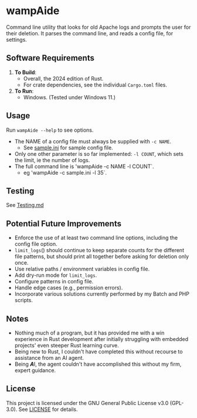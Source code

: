 # wampAide

Command line utility that looks for old Apache logs and prompts the user for their deletion. It parses the command line, and reads a config file, for settings.

## Software Requirements

1. **To Build**:
    - Overall, the 2024 edition of Rust.
    - For crate dependencies, see the individual `Cargo.toml` files.
2. **To Run**:
    - Windows. (Tested under Windows 11.)

## Usage

Run `wampAide --help` to see options.

- The NAME of a config file must always be supplied with `-c NAME`.
    - See [sample.ini](sample.ini) for sample config file.
- Only one other parameter is so far implemented: `-l COUNT`, which sets the limit, ie the number of logs.
- The full command line is 'wampAide -c NAME -l COUNT`.
    - eg 'wampAide -c sample.ini -l 35`.

## Testing

See [Testing.md](Testing.md)

## Potential Future Improvements

- Enforce the use of at least two command line options, including the config file option.
- `limit_logs`() should continue to keep separate counts for the different file patterns, but should print all together before asking for deletion only once.
- Use relative paths / environment variables in config file.
- Add dry-run mode for `limit_logs`.
- Configure patterns in config file.
- Handle edge cases (e.g., permission errors).
- Incorporate various solutions currently performed by my Batch and PHP scripts.

## Notes

- Nothing much of a program, but it has provided me with a win experience in Rust development after initially struggling with embedded projects' even steeper Rust learning curve.
- Being new to Rust, I couldn't have completed this without recourse to assistance from an AI agent.
- Being ***A***I, the agent couldn't have accomplished this without my firm, expert guidance.

## License

This project is licensed under the GNU General Public License v3.0 (GPL-3.0). See [LICENSE](LICENSE) for details.
